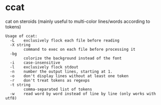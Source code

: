 # ccat
cat on steroids (mainly useful to multi-color lines/words according to tokens)

```
Usage of ccat:
  -L	exclusively flock each file before reading
  -X string
    	command to exec on each file before processing it
  -bg
    	colorize the background instead of the font
  -i	case-insensitive
  -l	exclusively flock stdout
  -n	number the output lines, starting at 1.
  -o	don't display lines without at least one token
  -r	don't treat tokens as regexps
  -t string
    	comma-separated list of tokens
  -w	read word by word instead of line by line (only works with utf8)
```
